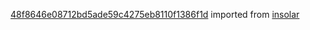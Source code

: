 [48f8646e08712bd5ade59c4275eb8110f1386f1d](https://github.com/insolar/insolar/commit/48f8646e08712bd5ade59c4275eb8110f1386f1d) imported from [insolar](https://github.com/insolar/insolar)
